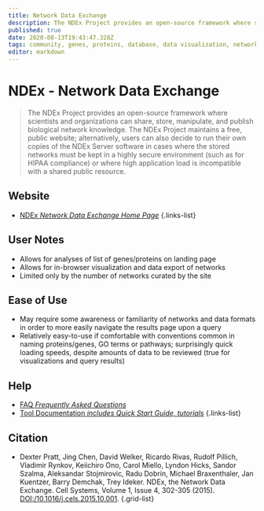 ```yaml
---
title: Network Data Exchange
description: The NDEx Project provides an open-source framework where scientists and organizations can share, store, manipulate, and publish biological network knowledge.
published: true
date: 2020-08-13T19:43:47.328Z
tags: community, genes, proteins, database, data visualization, networks
editor: markdown
---
```


# NDEx - Network Data Exchange
> The NDEx Project provides an open-source framework where scientists and organizations can share, store, manipulate, and publish biological network knowledge. The NDEx Project maintains a free, public website; alternatively, users can also decide to run their own copies of the NDEx Server software in cases where the stored networks must be kept in a highly secure environment (such as for HIPAA compliance) or where high application load is incompatible with a shared public resource.

## Website
- [NDEx *Network Data Exchange Home Page*](https://home.ndexbio.org/index/)
{.links-list}

## User Notes
- Allows for analyses of list of genes/proteins on landing page
- Allows for in-browser visualization and data export of networks
- Limited only by the number of networks curated by the site

## Ease of Use
- May require some awareness or familiarity of networks and data formats in order to more easily navigate the results page upon a query
- Relatively easy-to-use if comfortable with conventions common in naming proteins/genes, GO terms or pathways; surprisingly quick loading speeds, despite amounts of data to be reviewed (true for visualizations and query results)

## Help
- [FAQ *Frequently Asked Questions*](https://home.ndexbio.org/faq/)
- [Tool Documentation *includes Quick Start Guide, tutorials*](https://home.ndexbio.org/quick-start/)
{.links-list}

## Citation
- Dexter Pratt, Jing Chen, David Welker, Ricardo Rivas, Rudolf Pillich, Vladimir Rynkov, Keiichiro Ono, Carol Miello, Lyndon Hicks, Sandor Szalma, Aleksandar Stojmirovic, Radu Dobrin, Michael Braxenthaler, Jan Kuentzer, Barry Demchak, Trey Ideker. NDEx, the Network Data Exchange. Cell Systems, Volume 1, Issue 4, 302-305 (2015). [DOI:/10.1016/j.cels.2015.10.001](https://dx.doi.org/10.1016/j.cels.2015.10.001).
{.grid-list}


